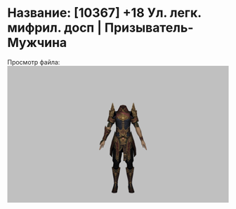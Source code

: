 # Название: [10367] +18 Ул. легк. мифрил. досп | Призыватель-Мужчина

Просмотр файла:
![p080021.png](p080021.png)